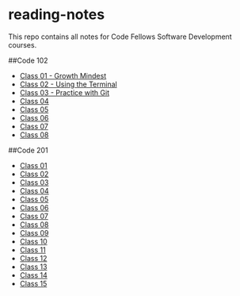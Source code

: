 # reading-notes
This repo contains all notes for Code Fellows Software Development courses.


##Code 102

- [Class 01 - Growth Mindest](./code-102/class-01)
- [Class 02 - Using the Terminal](./code-102/class-02.md)
- [Class 03 - Practice with Git](./code-102/class-03.md)
- [Class 04](./code-102/class-04)
- [Class 05](./code-102/class-05)
- [Class 06](./code-102/class-06)
- [Class 07](./code-102/class-07)
- [Class 08](./code-102/class-08)

##Code 201

- [Class 01](./code-201/class-01)
- [Class 02](./code-201/class-02)
- [Class 03](./code-201/class-03)
- [Class 04](./code-201/class-04)
- [Class 05](./code-201/class-05)
- [Class 06](./code-201/class-06)
- [Class 07](./code-201/class-07)
- [Class 08](./code-201/class-08)
- [Class 09](./code-201/class-09)
- [Class 10](./code-201/class-10)
- [Class 11](./code-201/class-11)
- [Class 12](./code-201/class-12)
- [Class 13](./code-201/class-13)
- [Class 14](./code-201/class-14)
- [Class 15](./code-201/class-15)